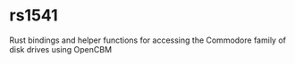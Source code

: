 # rs1541
Rust bindings and helper functions for accessing the Commodore family of disk drives using OpenCBM
